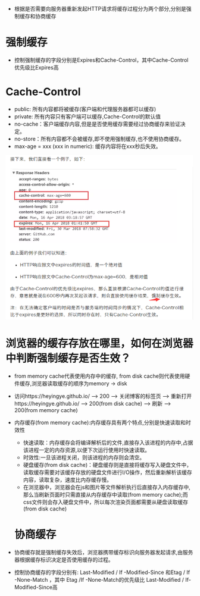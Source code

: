 * 根据是否需要向服务器重新发起HTTP请求将缓存过程分为两个部分,分别是强制缓存和协商缓存
# 强制缓存
* 控制强制缓存的字段分别是Expires和Cache-Control，其中Cache-Control优先级比Expires高
# Cache-Control
* public: 所有内容都将被缓存(客户端和代理服务器都可以缓存)
* private: 所有内容只有客户端可以缓存,Cache-Control的默认值
* no-cache：客户端缓存内容,但是是否使用缓存需要经过协商缓存来验证决定。
* no-store：所有内容都不会被缓存,即不使用强制缓存,也不使用协商缓存。
* max-age = xxx (xxx in numeric): 缓存内容将在xxx秒后失效。

![](https://raw.githubusercontent.com/1391020381/Web-Foundation/master/articles/HTTP%E3%80%81TCP%E3%80%81IP/img/%E5%BC%BA%E5%88%B6%E7%BC%93%E5%AD%98.png)
# 浏览器的缓存存放在哪里，如何在浏览器中判断强制缓存是否生效？
* from memory cache代表使用内存中的缓存, from disk cache则代表使用硬件缓存,浏览器读取缓存的顺序为memory -> disk
* 访问https://heyingye.github.io/ –> 200 –> 关闭博客的标签页 –> 重新打开https://heyingye.github.io/ –> 200(from disk cache) –> 刷新 –> 200(from memory cache)
* 内存缓存(from memory cache):内存缓存具有两个特点,分别是快速读取和时效性
    * 快速读取：内存缓存会将编译解析后的文件,直接存入该进程的内存中,占据该进程一定的内存资源,以便下次运行使用时快速读取。
    * 时效性:一旦该进程关闭，则该进程的内存则会清空。
    * 硬盘缓存(from disk cache)：硬盘缓存则是直接将缓存写入硬盘文件中，读取缓存需要对该缓存存放的硬盘文件进行I/O操作，然后重新解析该缓存内容，读取复杂，速度比内存缓存慢。
    * 在浏览器中，浏览器会在js和图片等文件解析执行后直接存入内存缓存中,那么当刷新页面时只需直接从内存缓存中读取(from memory cache);而css文件则会存入硬盘文件中，所以每次渲染页面都需要从硬盘读取缓存(from disk cache)

  # 协商缓存
* 协商缓存就是强制缓存失效后，浏览器携带缓存标识向服务器发起请求,由服务器根据缓存标识决定是否使用缓存的过程。
* 控制协商缓存的字段分别有: Last-Modified / If -Modified-Since 和Etag  / If -None-Match ，其中 Etag /If -None-Match的优先级比 Last-Modified / If-Modified-Since高

